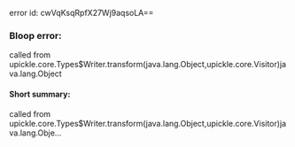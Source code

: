 error id: cwVqKsqRpfX27Wj9aqsoLA==
### Bloop error:

called from upickle.core.Types$Writer.transform(java.lang.Object,upickle.core.Visitor)java.lang.Object
#### Short summary: 

called from upickle.core.Types$Writer.transform(java.lang.Object,upickle.core.Visitor)java.lang.Obje...
